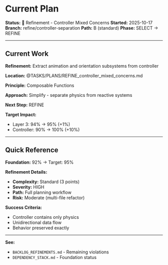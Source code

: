# Current Plan

**Status:** 🔧 Refinement - Controller Mixed Concerns
**Started:** 2025-10-17
**Branch:** refine/controller-separation
**Path:** B (standard)
**Phase:** SELECT → REFINE

---

## Current Work

**Refinement:** Extract animation and orientation subsystems from controller

**Location:** @TASKS/PLANS/REFINE_controller_mixed_concerns.md

**Principle:** Composable Functions

**Approach:** Simplify - separate physics from reactive systems

**Next Step:** REFINE

**Target Impact:**
- Layer 3: 94% → 95% (+1%)
- Controller: 90% → 100% (+10%)

---

## Quick Reference

**Foundation:** 92% → Target: 95%

**Refinement Details:**
- **Complexity:** Standard (3 points)
- **Severity:** HIGH
- **Path:** Full planning workflow
- **Risk:** Moderate (multi-file refactor)

**Success Criteria:**
- Controller contains only physics
- Unidirectional data flow
- Behavior preserved exactly

---

**See:**
- `BACKLOG_REFINEMENTS.md` - Remaining violations
- `DEPENDENCY_STACK.md` - Foundation status
